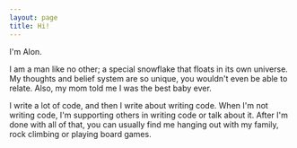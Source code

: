 ```yaml
---
layout: page
title: Hi!
---
```


I'm Alon.

I am a man like no other; a special snowflake that floats in its own universe. My thoughts and belief system are so unique, you wouldn't even be able to relate. Also, my mom told me I was the best baby ever.

I write a lot of code, and then I write about writing code. When I'm not writing code, I'm supporting others in writing code or talk about it. After I'm done with all of that, you can usually find me hanging out with my family, rock climbing or playing board games.
